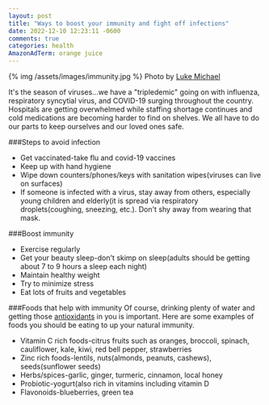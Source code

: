 ```yaml
---
layout: post
title: "Ways to boost your immunity and fight off infections"
date: 2022-12-10 12:23:11 -0600
comments: true
categories: health
AmazonAdTerm: orange juice
---
```

{% img /assets/images/immunity.jpg %}
Photo by <a href="https://unsplash.com/@lukemichael?utm_source=unsplash&utm_medium=referral&utm_content=creditCopyText">Luke Michael</a>

It's the season of viruses...we have a "tripledemic" going on with influenza, respiratory syncytial virus, and COVID-19 surging throughout the country.  Hospitals are getting overwhelmed while staffing shortage continues and cold medications are becoming harder to find on shelves. We all have to do our parts to keep ourselves and our loved ones safe.

###Steps to avoid infection
- Get vaccinated-take flu and covid-19 vaccines
- Keep up with hand hygiene
- Wipe down counters/phones/keys with sanitation wipes(viruses can live on surfaces)
- If someone is infected with a virus, stay away from others, especially young children and elderly(it is spread via respiratory droplets(coughing, sneezing, etc.). Don't shy away from wearing that mask.

###Boost immunity
- Exercise regularly
- Get your beauty sleep-don't skimp on sleep(adults should be getting about 7 to 9 hours a sleep each night)
- Maintain healthy weight
- Try to minimize stress
- Eat lots of fruits and vegetables

###Foods that help with immunity
Of course, drinking plenty of water and getting those [antioxidants](http://geridoc.net/blog/2022/12/01/antioxidants-and-oxidative-stress/) in you is important. Here are some examples of foods you should be eating to up your natural immunity.

- Vitamin C rich foods-citrus fruits such as oranges, broccoli, spinach, cauliflower, kale, kiwi, red bell pepper, strawberries
- Zinc rich foods-lentils, nuts(almonds, peanuts, cashews), seeds(sunflower seeds)
- Herbs/spices-garlic, ginger, turmeric, cinnamon, local honey
- Probiotic-yogurt(also rich in vitamins including vitamin D
- Flavonoids-blueberries, green tea
